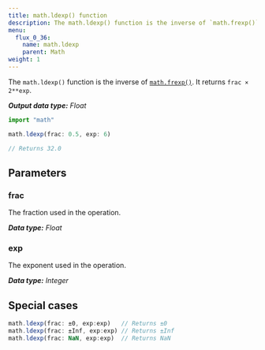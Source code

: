 ```yaml
---
title: math.ldexp() function
description: The math.ldexp() function is the inverse of `math.frexp()`. It returns `frac × 2**exp`.
menu:
  flux_0_36:
    name: math.ldexp
    parent: Math
weight: 1
---
```


The `math.ldexp()` function is the inverse of [`math.frexp()`](/flux/v0.36/functions/math/frexp).
It returns `frac × 2**exp`.

_**Output data type:** Float_

```js
import "math"

math.ldexp(frac: 0.5, exp: 6)

// Returns 32.0
```

## Parameters

### frac
The fraction used in the operation.

_**Data type:** Float_

### exp
The exponent used in the operation.

_**Data type:** Integer_

## Special cases
```js
math.ldexp(frac: ±0, exp:exp)   // Returns ±0
math.ldexp(frac: ±Inf, exp:exp) // Returns ±Inf
math.ldexp(frac: NaN, exp:exp)  // Returns NaN
```
